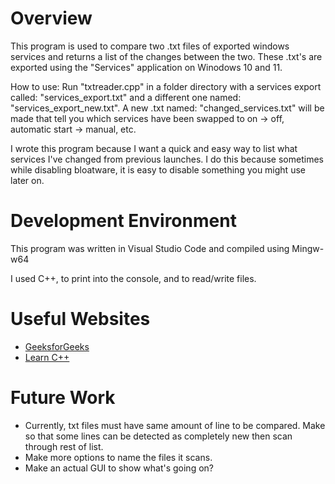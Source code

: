 # Overview
This program is used to compare two .txt files of exported windows services and returns a list of the changes between the two. These .txt's are exported using the "Services" application on Winodows 10 and 11.

How to use:
Run "txtreader.cpp" in a folder directory with a services export called:
"services_export.txt" and a different one named:
"services_export_new.txt". A new .txt named: 
"changed_services.txt" will be made that tell you which services have been swapped to on -> off, automatic start -> manual, etc.

I wrote this program because I want a quick and easy way to list what services I've changed from previous launches. I do this because sometimes while disabling bloatware, it is easy to disable something you might use later on.

# Development Environment

This program was written in Visual Studio Code and compiled using Mingw-w64

I used C++, <iostream> to print into the console, and <fstream> to read/write files.

# Useful Websites

- [GeeksforGeeks](https://www.geeksforgeeks.org/file-handling-c-classes/)
- [Learn C++](https://www.learncpp.com/cpp-tutorial/basic-file-io/)

# Future Work

- Currently, txt files must have same amount of line to be compared. Make so that some lines can be detected as completely new then scan through rest of list.
- Make more options to name the files it scans.
- Make an actual GUI to show what's going on?